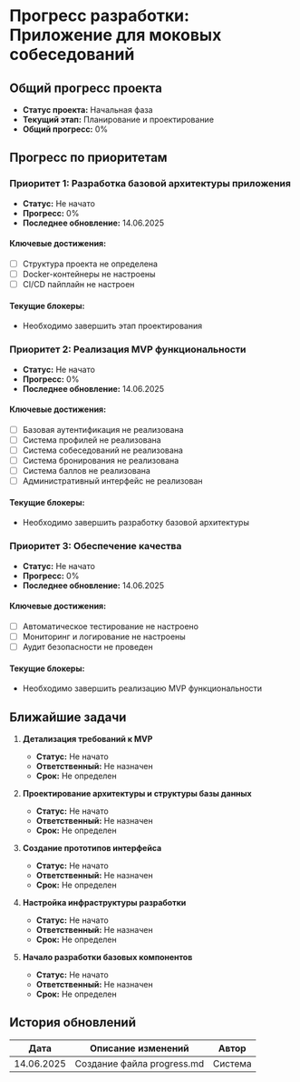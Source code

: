 # Прогресс разработки: Приложение для моковых собеседований

## Общий прогресс проекта

- **Статус проекта:** Начальная фаза
- **Текущий этап:** Планирование и проектирование
- **Общий прогресс:** 0%

## Прогресс по приоритетам

### Приоритет 1: Разработка базовой архитектуры приложения

- **Статус:** Не начато
- **Прогресс:** 0%
- **Последнее обновление:** 14.06.2025

#### Ключевые достижения:

- [ ] Структура проекта не определена
- [ ] Docker-контейнеры не настроены
- [ ] CI/CD пайплайн не настроен

#### Текущие блокеры:

- Необходимо завершить этап проектирования

### Приоритет 2: Реализация MVP функциональности

- **Статус:** Не начато
- **Прогресс:** 0%
- **Последнее обновление:** 14.06.2025

#### Ключевые достижения:

- [ ] Базовая аутентификация не реализована
- [ ] Система профилей не реализована
- [ ] Система собеседований не реализована
- [ ] Система бронирования не реализована
- [ ] Система баллов не реализована
- [ ] Административный интерфейс не реализован

#### Текущие блокеры:

- Необходимо завершить разработку базовой архитектуры

### Приоритет 3: Обеспечение качества

- **Статус:** Не начато
- **Прогресс:** 0%
- **Последнее обновление:** 14.06.2025

#### Ключевые достижения:

- [ ] Автоматическое тестирование не настроено
- [ ] Мониторинг и логирование не настроены
- [ ] Аудит безопасности не проведен

#### Текущие блокеры:

- Необходимо завершить реализацию MVP функциональности

## Ближайшие задачи

1. **Детализация требований к MVP**

   - **Статус:** Не начато
   - **Ответственный:** Не назначен
   - **Срок:** Не определен

2. **Проектирование архитектуры и структуры базы данных**

   - **Статус:** Не начато
   - **Ответственный:** Не назначен
   - **Срок:** Не определен

3. **Создание прототипов интерфейса**

   - **Статус:** Не начато
   - **Ответственный:** Не назначен
   - **Срок:** Не определен

4. **Настройка инфраструктуры разработки**

   - **Статус:** Не начато
   - **Ответственный:** Не назначен
   - **Срок:** Не определен

5. **Начало разработки базовых компонентов**
   - **Статус:** Не начато
   - **Ответственный:** Не назначен
   - **Срок:** Не определен

## История обновлений

| Дата       | Описание изменений         | Автор   |
| ---------- | -------------------------- | ------- |
| 14.06.2025 | Создание файла progress.md | Система |
